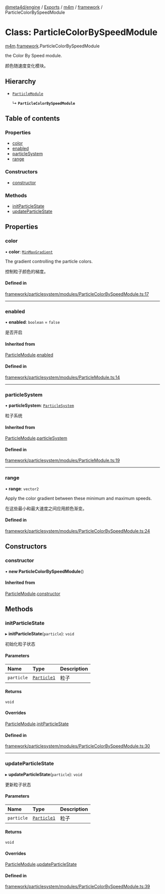 [@meta4d/engine](../README.md) / [Exports](../modules.md) / [m4m](../modules/m4m.md) / [framework](../modules/m4m.framework.md) / ParticleColorBySpeedModule

# Class: ParticleColorBySpeedModule

[m4m](../modules/m4m.md).[framework](../modules/m4m.framework.md).ParticleColorBySpeedModule

the Color By Speed module.

颜色随速度变化模块。

## Hierarchy

- [`ParticleModule`](m4m.framework.ParticleModule.md)

  ↳ **`ParticleColorBySpeedModule`**

## Table of contents

### Properties

- [color](m4m.framework.ParticleColorBySpeedModule.md#color)
- [enabled](m4m.framework.ParticleColorBySpeedModule.md#enabled)
- [particleSystem](m4m.framework.ParticleColorBySpeedModule.md#particlesystem)
- [range](m4m.framework.ParticleColorBySpeedModule.md#range)

### Constructors

- [constructor](m4m.framework.ParticleColorBySpeedModule.md#constructor)

### Methods

- [initParticleState](m4m.framework.ParticleColorBySpeedModule.md#initparticlestate)
- [updateParticleState](m4m.framework.ParticleColorBySpeedModule.md#updateparticlestate)

## Properties

### color

• **color**: [`MinMaxGradient`](m4m.framework.MinMaxGradient.md)

The gradient controlling the particle colors.

控制粒子颜色的梯度。

#### Defined in

[framework/particlesystem/modules/ParticleColorBySpeedModule.ts:17](https://github.com/meta4d-me/meta4d-engine/blob/cf6bfe6/src/framework/particlesystem/modules/ParticleColorBySpeedModule.ts#L17)

___

### enabled

• **enabled**: `boolean` = `false`

是否开启

#### Inherited from

[ParticleModule](m4m.framework.ParticleModule.md).[enabled](m4m.framework.ParticleModule.md#enabled)

#### Defined in

[framework/particlesystem/modules/ParticleModule.ts:14](https://github.com/meta4d-me/meta4d-engine/blob/cf6bfe6/src/framework/particlesystem/modules/ParticleModule.ts#L14)

___

### particleSystem

• **particleSystem**: [`ParticleSystem`](m4m.framework.ParticleSystem.md)

粒子系统

#### Inherited from

[ParticleModule](m4m.framework.ParticleModule.md).[particleSystem](m4m.framework.ParticleModule.md#particlesystem)

#### Defined in

[framework/particlesystem/modules/ParticleModule.ts:19](https://github.com/meta4d-me/meta4d-engine/blob/cf6bfe6/src/framework/particlesystem/modules/ParticleModule.ts#L19)

___

### range

• **range**: `vector2`

Apply the color gradient between these minimum and maximum speeds.

在这些最小和最大速度之间应用颜色渐变。

#### Defined in

[framework/particlesystem/modules/ParticleColorBySpeedModule.ts:24](https://github.com/meta4d-me/meta4d-engine/blob/cf6bfe6/src/framework/particlesystem/modules/ParticleColorBySpeedModule.ts#L24)

## Constructors

### constructor

• **new ParticleColorBySpeedModule**()

#### Inherited from

[ParticleModule](m4m.framework.ParticleModule.md).[constructor](m4m.framework.ParticleModule.md#constructor)

## Methods

### initParticleState

▸ **initParticleState**(`particle`): `void`

初始化粒子状态

#### Parameters

| Name | Type | Description |
| :------ | :------ | :------ |
| `particle` | [`Particle1`](m4m.framework.Particle1.md) | 粒子 |

#### Returns

`void`

#### Overrides

[ParticleModule](m4m.framework.ParticleModule.md).[initParticleState](m4m.framework.ParticleModule.md#initparticlestate)

#### Defined in

[framework/particlesystem/modules/ParticleColorBySpeedModule.ts:30](https://github.com/meta4d-me/meta4d-engine/blob/cf6bfe6/src/framework/particlesystem/modules/ParticleColorBySpeedModule.ts#L30)

___

### updateParticleState

▸ **updateParticleState**(`particle`): `void`

更新粒子状态

#### Parameters

| Name | Type | Description |
| :------ | :------ | :------ |
| `particle` | [`Particle1`](m4m.framework.Particle1.md) | 粒子 |

#### Returns

`void`

#### Overrides

[ParticleModule](m4m.framework.ParticleModule.md).[updateParticleState](m4m.framework.ParticleModule.md#updateparticlestate)

#### Defined in

[framework/particlesystem/modules/ParticleColorBySpeedModule.ts:39](https://github.com/meta4d-me/meta4d-engine/blob/cf6bfe6/src/framework/particlesystem/modules/ParticleColorBySpeedModule.ts#L39)
